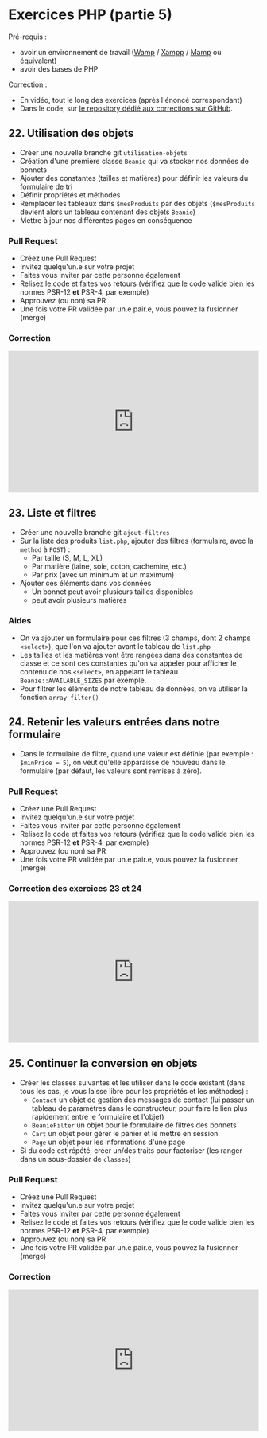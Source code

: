 # Exercices PHP (partie 5)

Pré-requis :
- avoir un environnement de travail ([Wamp](https://www.wampserver.com/) / [Xampp](https://www.apachefriends.org/fr/index.html) / [Mamp](https://www.mamp.info/en/downloads/) ou équivalent)
- avoir des bases de PHP

Correction :

- En vidéo, tout le long des exercices (après l'énoncé correspondant)
- Dans le code, sur [le repository dédié aux corrections sur GitHub](https://github.com/Dreeckan/beanies/pulls?q=is%3Apr). 

## 22. Utilisation des objets

- Créer une nouvelle branche git `utilisation-objets`
- Création d'une première classe `Beanie` qui va stocker nos données de bonnets
- Ajouter des constantes (tailles et matières) pour définir les valeurs du formulaire de tri
- Définir propriétés et méthodes
- Remplacer les tableaux dans `$mesProduits` par des objets (`$mesProduits` devient alors un tableau contenant des objets `Beanie`)
- Mettre à jour nos différentes pages en conséquence 

### Pull Request

- Créez une Pull Request
- Invitez quelqu'un.e sur votre projet
- Faites vous inviter par cette personne également
- Relisez le code et faites vos retours (vérifiez que le code valide bien les normes PSR-12 **et** PSR-4, par exemple)
- Approuvez (ou non) sa PR
- Une fois votre PR validée par un.e pair.e, vous pouvez la fusionner (merge) 

### Correction

<div style="position: relative; padding-bottom: 56.25%; height: 0;"><iframe src="https://www.loom.com/embed/c9a97caf0c784c46a7fa2d0cbf5555b2" frameborder="0" webkitallowfullscreen mozallowfullscreen allowfullscreen style="position: absolute; top: 0; left: 0; width: 100%; height: 100%;"></iframe></div>

## 23. Liste et filtres

- Créer une nouvelle branche git `ajout-filtres`
- Sur la liste des produits `list.php`, ajouter des filtres (formulaire, avec la `method` à `POST`) :
  - Par taille (S, M, L, XL)
  - Par matière (laine, soie, coton, cachemire, etc.)
  - Par prix (avec un minimum et un maximum)
- Ajouter ces éléments dans vos données 
  - Un bonnet peut avoir plusieurs tailles disponibles
  - peut avoir plusieurs matières 

### Aides

- On va ajouter un formulaire pour ces filtres (3 champs, dont 2 champs `<select>`), que l'on va ajouter avant le tableau de `list.php`
- Les tailles et les matières vont être rangées dans des constantes de classe et ce sont ces constantes qu'on va appeler pour afficher le contenu de nos `<select>`, en appelant le tableau `Beanie::AVAILABLE_SIZES` par exemple.
- Pour filtrer les éléments de notre tableau de données, on va utiliser la fonction `array_filter()` 

## 24. Retenir les valeurs entrées dans notre formulaire

- Dans le formulaire de filtre, quand une valeur est définie (par exemple : `$minPrice = 5`), on veut qu'elle apparaisse de nouveau dans le formulaire (par défaut, les valeurs sont remises à zéro). 

### Pull Request

- Créez une Pull Request
- Invitez quelqu'un.e sur votre projet
- Faites vous inviter par cette personne également
- Relisez le code et faites vos retours (vérifiez que le code valide bien les normes PSR-12 **et** PSR-4, par exemple)
- Approuvez (ou non) sa PR
- Une fois votre PR validée par un.e pair.e, vous pouvez la fusionner (merge)

### Correction des exercices 23 et 24

<div style="position: relative; padding-bottom: 56.25%; height: 0;"><iframe src="https://www.loom.com/embed/129ebf5575bb411180767033c7116866" frameborder="0" webkitallowfullscreen mozallowfullscreen allowfullscreen style="position: absolute; top: 0; left: 0; width: 100%; height: 100%;"></iframe></div>

## 25. Continuer la conversion en objets

- Créer les classes suivantes et les utiliser dans le code existant (dans tous les cas, je vous laisse libre pour les propriétés et les méthodes) :
  - `Contact` un objet de gestion des messages de contact (lui passer un tableau de paramètres dans le constructeur, pour faire le lien plus rapidement entre le formulaire et l'objet)
  - `BeanieFilter` un objet pour le formulaire de filtres des bonnets
  - `Cart` un objet pour gérer le panier et le mettre en session
  - `Page` un objet pour les informations d'une page
- Si du code est répété, créer un/des traits pour factoriser (les ranger dans un sous-dossier de `classes`)

### Pull Request

- Créez une Pull Request
- Invitez quelqu'un.e sur votre projet
- Faites vous inviter par cette personne également
- Relisez le code et faites vos retours (vérifiez que le code valide bien les normes PSR-12 **et** PSR-4, par exemple)
- Approuvez (ou non) sa PR
- Une fois votre PR validée par un.e pair.e, vous pouvez la fusionner (merge)

### Correction

<div style="position: relative; padding-bottom: 56.25%; height: 0;"><iframe src="https://www.loom.com/embed/7cea0beb1d9846e48245a82aeb737cc2" frameborder="0" webkitallowfullscreen mozallowfullscreen allowfullscreen style="position: absolute; top: 0; left: 0; width: 100%; height: 100%;"></iframe></div>
